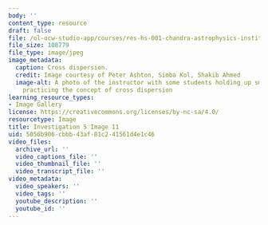 ```yaml
---
body: ''
content_type: resource
draft: false
file: /ol-ocw-studio-app/courses/res-hs-001-chandra-astrophysics-institute/mithfh_chandra_inv5_crodis.jpg
file_size: 108779
file_type: image/jpeg
image_metadata:
  caption: Cross dispersion.
  credit: Image courtesy of Peter Ashton, Simba Kol, Shakib Ahmed
  image-alt: A photo of the instructor with some students holding up small squares
    practicing the concept of cross dispersion
learning_resource_types:
- Image Gallery
license: https://creativecommons.org/licenses/by-nc-sa/4.0/
resourcetype: Image
title: Investigation 5 Image 11
uid: 5056b906-cbbb-43af-81c2-41561d4e1c46
video_files:
  archive_url: ''
  video_captions_file: ''
  video_thumbnail_file: ''
  video_transcript_file: ''
video_metadata:
  video_speakers: ''
  video_tags: ''
  youtube_description: ''
  youtube_id: ''
---
```

